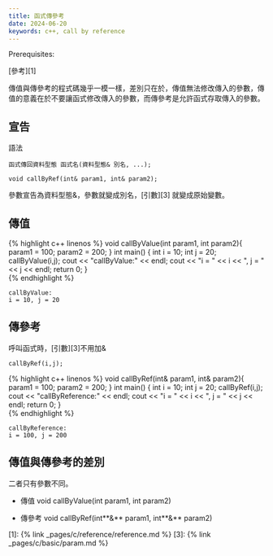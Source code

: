 ```yaml
---
title: 函式傳參考
date: 2024-06-20
keywords: c++, call by reference
---
```


Prerequisites:

[參考][1]

傳值與傳參考的程式碼幾乎一模一樣，差別只在於，傳值無法修改傳入的參數，傳值的意義在於不要讓函式修改傳入的參數，而傳參考是允許函式存取傳入的參數。


## 宣告

語法

```
函式傳回資料型態 函式名(資料型態& 別名, ...);

void callByRef(int& param1, int& param2);

```

參數宣告為資料型態&，參數就變成別名，[引數][3] 就變成原始變數。


## 傳值

{% highlight c++ linenos %}
void callByValue(int param1, int param2){
  param1 = 100;
  param2 = 200;
}
int main() {
  int i = 10;
  int j = 20;
  callByValue(i,j);
  cout << "callByValue:" << endl;
  cout << "i = " << i << ", j = " << j << endl;
  return 0;
}  
{% endhighlight %}

```
callByValue:
i = 10, j = 20
```

## 傳參考

呼叫函式時，[引數][3]不用加&

```
callByRef(i,j);
```

{% highlight c++ linenos %}
void callByRef(int& param1, int& param2){
  param1 = 100;
  param2 = 200;
}
int main() {
  int i = 10;
  int j = 20;
  callByRef(i,j);
  cout << "callByReference:" << endl;
  cout << "i = " << i << ", j = " << j << endl;
  return 0;
}  
{% endhighlight %}

```
callByReference:
i = 100, j = 200
```

## 傳值與傳參考的差別

二者只有參數不同。

- 傳值
void callByValue(int param1, int param2)

- 傳參考
void callByRef(int**&** param1, int**&** param2)


[1]: {% link _pages/c/reference/reference.md %}
[3]: {% link _pages/c/basic/param.md %}
